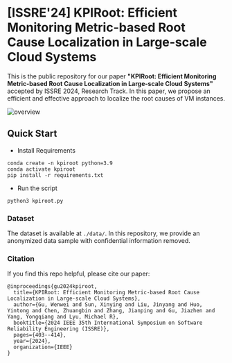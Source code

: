 # [ISSRE'24] KPIRoot: Efficient Monitoring Metric-based Root Cause Localization in Large-scale Cloud Systems

This is the public repository for our paper **"KPIRoot: Efficient Monitoring Metric-based Root Cause Localization in Large-scale Cloud Systems"** accepted by ISSRE 2024, Research Track. 
In this paper, we propose an efficient and effective approach to localize the root causes of VM instances.

![overview](https://github.com/user-attachments/assets/8e85580c-7d6b-4e93-aff7-6ef2ecc42fad)


## Quick Start
- Install Requirements

```
conda create -n kpiroot python=3.9
conda activate kpiroot
pip install -r requirements.txt
```

- Run the script
```
python3 kpiroot.py
```

### Dataset

The dataset is available at `./data/`.
In this repository, we provide an anonymized data sample with confidential information removed.

### Citation
If you find this repo helpful, please cite our paper:

```
@inproceedings{gu2024kpiroot,
  title={KPIRoot: Efficient Monitoring Metric-based Root Cause Localization in Large-scale Cloud Systems},
  author={Gu, Wenwei and Sun, Xinying and Liu, Jinyang and Huo, Yintong and Chen, Zhuangbin and Zhang, Jianping and Gu, Jiazhen and Yang, Yongqiang and Lyu, Michael R},
  booktitle={2024 IEEE 35th International Symposium on Software Reliability Engineering (ISSRE)},
  pages={403--414},
  year={2024},
  organization={IEEE}
}
```
